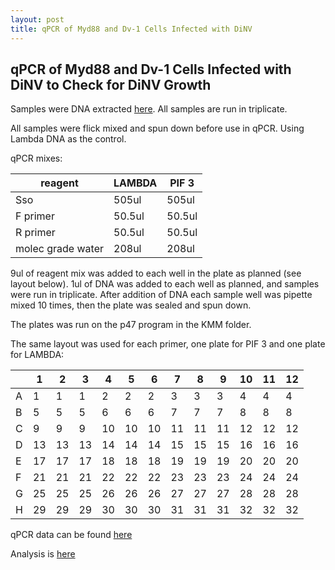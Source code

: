 ```yaml
---
layout: post
title: qPCR of Myd88 and Dv-1 Cells Infected with DiNV 
---
```


## qPCR of Myd88 and Dv-1 Cells Infected with DiNV to Check for DiNV Growth 

Samples were DNA extracted [here](https://meschedl.github.io/Unckless-Lab-Notebook-Maggie/2024/03/23/myd88-infec-dna.html). All samples are run in triplicate. 

All samples were flick mixed and spun down before use in qPCR. Using Lambda DNA as the control.

qPCR mixes:

|reagent|LAMBDA|PIF 3|
|---|---|---|
|Sso|505ul	|505ul|
|F primer|50.5ul|50.5ul|
|R primer|50.5ul|50.5ul|
|molec grade water|	208ul|208ul|

9ul of reagent mix was added to each well in the plate as planned (see layout below). 1ul of DNA was added to each well as planned, and samples were run in triplicate. After addition of DNA each sample well was pipette mixed 10 times, then the plate was sealed and spun down.

The plates was run on the p47 program in the KMM folder.

The same layout was used for each primer, one plate for PIF 3 and one plate for LAMBDA:

|   | 1  | 2  | 3  | 4  | 5  | 6  | 7  | 8  | 9  | 10 | 11 | 12 |
|---|----|----|----|----|----|----|----|----|----|----|----|----|
| A | 1  | 1  | 1  | 2  | 2  | 2  | 3  | 3  | 3  | 4  | 4  | 4  |
| B | 5  | 5  | 5  | 6  | 6  | 6  | 7  | 7  | 7  | 8  | 8  | 8  |
| C | 9  | 9  | 9  | 10 | 10 | 10 | 11 | 11 | 11 | 12 | 12 | 12 |
| D | 13 | 13 | 13 | 14 | 14 | 14 | 15 | 15 | 15 | 16 | 16 | 16 |
| E | 17 | 17 | 17 | 18 | 18 | 18 | 19 | 19 | 19 | 20 | 20 | 20 |
| F | 21 | 21 | 21 | 22 | 22 | 22 | 23 | 23 | 23 | 24 | 24 | 24 |
| G | 25 | 25 | 25 | 26 | 26 | 26 | 27 | 27 | 27 | 28 | 28 | 28 |
| H | 29 | 29 | 29 | 30 | 30 | 30 | 31 | 31 | 31 | 32 | 32 | 32 |

qPCR data can be found [here](https://drive.google.com/drive/folders/1_bkilR9ozrmROyVx2Z7Q48v-mEvdw7Dx)

Analysis is [here](https://github.com/meschedl/Unckless_Lab_Resources/blob/main/qPCR_analysis/20240324-Dv1-Myd88-qPCR/20240324-Dv1-Mdy88-qPCR.md)